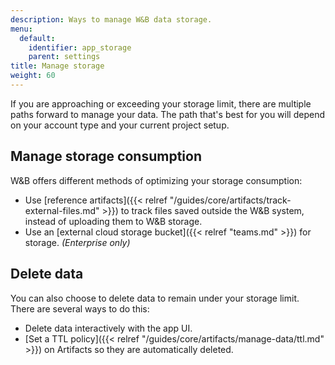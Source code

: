 ```yaml
---
description: Ways to manage W&B data storage.
menu:
  default:
    identifier: app_storage
    parent: settings
title: Manage storage
weight: 60
---
```


If you are approaching or exceeding your storage limit, there are multiple paths forward to manage your data. The path that's best for you will depend on your account type and your current project setup.

## Manage storage consumption
W&B offers different methods of optimizing your storage consumption:

-  Use [reference artifacts]({{< relref "/guides/core/artifacts/track-external-files.md" >}}) to track files saved outside the W&B system, instead of uploading them to W&B storage.
- Use an [external cloud storage bucket]({{< relref "teams.md" >}}) for storage. *(Enterprise only)*

## Delete data
You can also choose to delete data to remain under your storage limit. There are several ways to do this:

- Delete data interactively with the app UI.
- [Set a TTL policy]({{< relref "/guides/core/artifacts/manage-data/ttl.md" >}}) on Artifacts so they are automatically deleted.